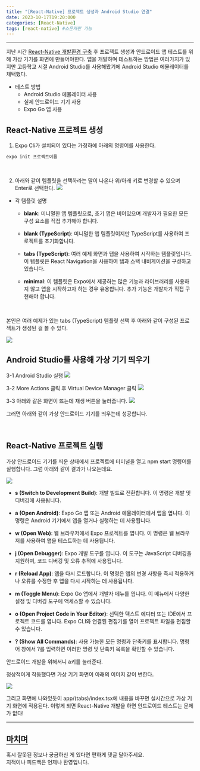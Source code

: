 ```yaml
---
title: "[React-Native] 프로젝트 생성과 Android Studio 연결"
date: 2023-10-17T19:20:000
categories: [React-Native]
tags: [react-native] #소문자만 가능
---
```


---

<p>지난 시간 <a href="https://taewok.github.io/posts/react-native-%EA%B0%9C%EB%B0%9C%ED%99%98%EA%B2%BD-%EA%B5%AC%EC%B6%95">React-Native 개발환경 구축</a> 후 프로젝트 생성과 안드로이드 앱 테스트를 위해 가상 기기를 화면에 만들어야한다. 앱을 개발하며 테스트하는 방법은 여러가지가 있지만 고등학교 시절 Android Studio를 사용해봤기에 Android Studio 에뮬레이터를 채택했다.</p>

- 테스트 방법
  - Android Studio 에뮬레이터 사용
  - 실제 안드로이드 기기 사용
  - Expo Go 앱 사용

## React-Native 프로젝트 생성

1. Expo Cli가 설치되어 있다는 가정하에 아래의 명령어를 사용한다.

```js
expo init 프로젝트이름
```

<br/>

2. 아래와 같이 템플릿을 선택하라는 말이 나온다 위/아래 키로 변경할 수 있으며 Enter로 선택한다.
   <img src="https://github.com/taewok/taewok/assets/88264006/ab9def50-4cf1-48fa-9ddd-b636e6a48d54"/>

- 각 템플릿 설명

  - <strong>blank</strong>: 미니멀한 앱 템플릿으로, 초기 앱은 비어있으며 개발자가 필요한 모든 구성 요소를 직접 추가해야 합니다.

  - <strong>blank (TypeScript)</strong>: 미니멀한 앱 템플릿이지만 TypeScript를 사용하여 프로젝트를 초기화합니다.

  - <strong>tabs (TypeScript)</strong>: 여러 예제 화면과 탭을 사용하여 시작하는 템플릿입니다. 이 템플릿은 React Navigation을 사용하여 탭과 스택 내비게이션을 구성하고 있습니다.

  - <strong>minimal</strong>: 이 템플릿은 Expo에서 제공하는 많은 기능과 라이브러리를 사용하지 않고 앱을 시작하고자 하는 경우 유용합니다. 추가 기능은 개발자가 직접 구현해야 합니다.

<br/>
<p>본인은 여러 예제가 있는 tabs (TypeScript) 템플릿 선택 후
아래와 같이 구성된 프로젝트가 생성된 걸 볼 수 있다.</p>

<img src="https://github.com/taewok/taewok/assets/88264006/8a1b5ae2-d69d-445c-b4df-cb146ab40034"/>

<br/>

## Android Studio를 사용해 가상 기기 띄우기

3-1 Android Studio 실행
<img src="https://github.com/taewok/taewok/assets/88264006/1e436fe0-8776-40b0-bc43-596883e96c8e"/>
<br/>

3-2 More Actions 클릭 후 Virtual Device Manager 클릭
<img src="https://github.com/taewok/taewok/assets/88264006/9446ebe5-a3fe-4576-b28e-13359a087d68"/>
<br/>

3-3 아래와 같은 화면이 뜨는데 재생 버튼을 눌러줍니다.
<img src="https://github.com/taewok/taewok/assets/88264006/ae3663ec-e19b-4f9a-90bc-dc731c6d9305"/>

 <p>그러면 아래와 같이 가상 안드로이드 기기를 띄우는데 성공합니다.</p>
<br/>

## React-Native 프로젝트 실행

<p>가상 안드로이드 기기를 띄운 상태에서 프로젝트에 터미널을 열고 npm start 명령어를 실행합니다. 그럼 아래와 같이 결과가 나오는데요.</p>

<img src="https://github.com/taewok/taewok/assets/88264006/e1e0e706-72ed-460a-8ad8-4e27fb6c4a5e"/>

- <strong>s (Switch to Development Build)</strong>: 개발 빌드로 전환합니다. 이 명령은 개발 및 디버깅에 사용됩니다.

- <strong>a (Open Android)</strong>: Expo Go 앱 또는 Android 에뮬레이터에서 앱을 엽니다. 이 명령은 Android 기기에서 앱을 열거나 실행하는 데 사용됩니다.

- <strong>w (Open Web)</strong>: 웹 브라우저에서 Expo 프로젝트를 엽니다. 이 명령은 웹 브라우저를 사용하여 앱을 테스트하는 데 사용됩니다.

- <strong>j (Open Debugger)</strong>: Expo 개발 도구를 엽니다. 이 도구는 JavaScript 디버깅을 지원하며, 코드 디버깅 및 오류 추적에 사용됩니다.

- <strong>r (Reload App)</strong>: 앱을 다시 로드합니다. 이 명령은 앱의 변경 사항을 즉시 적용하거나 오류를 수정한 후 앱을 다시 시작하는 데 사용됩니다.

- <strong>m (Toggle Menu)</strong>: Expo Go 앱에서 개발자 메뉴를 엽니다. 이 메뉴에서 다양한 설정 및 디버깅 도구에 액세스할 수 있습니다.

- <strong>o (Open Project Code in Your Editor)</strong>: 선택한 텍스트 에디터 또는 IDE에서 프로젝트 코드를 엽니다. Expo CLI와 연결된 편집기를 열어 프로젝트 파일을 편집할 수 있습니다.

- <strong>? (Show All Commands)</strong>: 사용 가능한 모든 명령과 단축키를 표시합니다. 명령어 창에서 ?를 입력하면 이러한 명령 및 단축키 목록을 확인할 수 있습니다.

<p>안드로이드 개발을 위해서니 a키를 눌러준다.</p>

<p>정상적이게 작동했다면 가상 기기 화면이 아래의 이미지 같이 변한다.</p>

<img src="https://github.com/taewok/taewok/assets/88264006/bbb8b79c-5e2a-4c25-8b8b-5f27b5bd9f7c"/>

<p>그리고 화면에 나와있듯이 app/(tabs)/index.tsx에 내용을 바꾸면 실시간으로 가상 기기 화면에 적용된다. 이렇게 되면 React-Native 개발을 하면 안드로이드 테스트는 문제가 없다!</p>

---

## <b style="border-bottom:2px solid gray"><b>마치며</b></b>

<P>혹시 잘못된 정보나 궁금하신 게 있다면 편하게 댓글 달아주세요.<br/>
지적이나 피드백은 언제나 환영입니다.</p>
